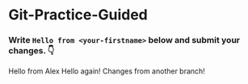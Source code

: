 # Git-Practice-Guided

### Write `Hello from <your-firstname>` below and submit your changes. 👇

Hello from Alex
Hello again!
Changes from another branch!